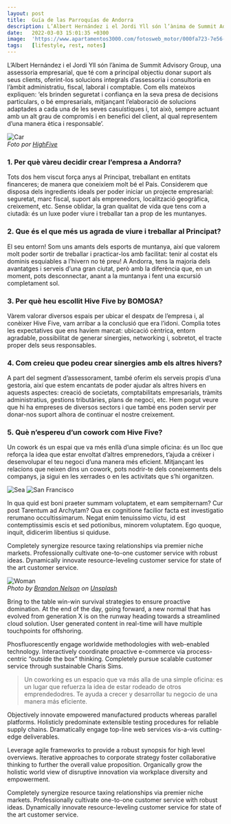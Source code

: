 ```yaml
---
layout: post
title:  Guía de las Parroquías de Andorra
description: L’Albert Hernández i el Jordi Yll són l’ànima de Summit Advisory Group, una assessoria empresarial, que té com a principal objectiu donar suport als seus clients, oferint-los solucions integrals d’assessoria i consultoria en l’àmbit administratiu, fiscal, laboral i comptable.
date:   2022-03-03 15:01:35 +0300
image:  'https://www.apartamentos3000.com/fotosweb_motor/000fa723-7e56-4172-8e91-a72ee68bc938/Restaurante-terraz-Ordino-ORDINO-Estación-Vallnord.jpg'
tags:   [lifestyle, rest, notes]
---
```


L’Albert Hernández i el Jordi Yll són l’ànima de Summit Advisory Group, una assessoria empresarial, que té com a principal objectiu donar suport als seus clients, oferint-los solucions integrals d’assessoria i consultoria en l’àmbit administratiu, fiscal, laboral i comptable. Com ells mateixos expliquen: ‘els brinden seguretat i confiança en la seva presa de decisions particulars, o bé empresarials, mitjançant l’elaboració de solucions adaptades a cada una de les seves casuístiques i, tot això, sempre actuant amb un alt grau de compromís i en benefici del client, al qual representem d’una manera ètica i responsable’.

<div class="gallery-box">
  <div class="gallery">
    <img src="https://hivefive.spaces.nexudus.com/en/content/images?name=WhatsApp%20Image%202021-12-02%20at%2012.39.54(1).jpeg" loading="lazy" alt="Car">
  </div>
  <em>Foto por <a href="https://hivefive.spaces.nexudus.com/es/blog/read/1414944073/entrevista-a-albert-hernández-i-jordi-yii--summit-advisory-group-s-l-" target="_blank">HighFive</a></em>
</div>

### 1. Per què vàreu decidir crear l’empresa a Andorra?
 
Tots dos hem viscut força anys al Principat, treballant en entitats financeres; de manera que coneixíem molt bé el País. Considerem que disposa dels ingredients ideals per poder iniciar un projecte empresarial: seguretat, marc fiscal, suport als emprenedors, localització geogràfica, creixement, etc. Sense oblidar, la gran qualitat de vida que tens com a ciutadà: és un luxe poder viure i treballar tan a prop de les muntanyes.
 
### 2.     Que és el que més us agrada de viure i treballar al Principat?
 
El seu entorn! Som uns amants dels esports de muntanya, així que valorem molt poder sortir de treballar i practicar-los amb facilitat: tenir al costat els dominis esquiables a l’hivern no té preu! A Andorra, tens la majoria dels avantatges i serveis d’una gran ciutat, però amb la diferència que, en un moment, pots desconnectar, anant a la muntanya i fent una excursió completament sol.
 
### 3.     Per què heu escollit Hive Five by BOMOSA?
 
Vàrem valorar diversos espais per ubicar el despatx de l’empresa i, al conèixer Hive Five, vam arribar a la conclusió que era l’idoni. Complia totes les expectatives que ens havíem marcat: ubicació cèntrica, entorn agradable, possibilitat de generar sinergies, networking i, sobretot, el tracte proper dels seus responsables.
 
### 4.     Com creieu que podeu crear sinergies amb els altres hivers?
 
A part del segment d’assessorament, també oferim els serveis propis d’una gestoria, així que estem encantats de poder ajudar als altres hivers en aquests aspectes: creació de societats, comptabilitats empresarials, tràmits administratius, gestions tributàries, plans de negoci, etc. Hem pogut veure que hi ha empreses de diversos sectors i que també ens poden servir per donar-nos suport alhora de continuar el nostre creixement.
 
### 5.     Què n’espereu d’un cowork com Hive Five?
 
Un cowork és un espai que va més enllà d’una simple oficina: és un lloc que reforça la idea que estar envoltat d’altres emprenedors, t’ajuda a créixer i desenvolupar el teu negoci d’una manera més eficient. Mitjançant les relacions que neixen dins un cowork, pots nodrir-te dels coneixements dels companys, ja sigui en les xerrades o en les activitats que s’hi organitzen.

<div class="gallery-box">
  <div class="gallery">
    <img src="https://www.planetware.com/wpimages/2020/01/andorra-in-pictures-beautiful-places-to-photograph-via-ferrata-canal-del-grau.jpg" loading="lazy" alt="Sea">
    <img src="https://www.planetware.com/wpimages/2020/01/andorra-in-pictures-beautiful-places-to-photograph-caldea-thermal-complex.jpg" loading="lazy" alt="San Francisco">
  </div>
</div>

In qua quid est boni praeter summam voluptatem, et eam sempiternam? Cur post Tarentum ad Archytam? Qua ex cognitione facilior facta est investigatio rerumano occultissimarum. Negat enim tenuissimo victu, id est contemptissimis escis et sed potionibus, minorem voluptatem. Ego quoque, inquit, didicerim libentius si quiduse.

Completely synergize resource taxing relationships via premier niche markets. Professionally cultivate one-to-one customer service with robust ideas. Dynamically innovate resource-leveling customer service for state of the art customer service.


<div class="gallery-box">
  <div class="gallery">
    <img src="https://lets-travel-more.com/wp-content/uploads/2018/06/Andorra-Spa.jpg" loading="lazy" alt="Woman">
  </div>
  <em>Photo by <a href="https://unsplash.com/photos/2smDZopBMso" target="_blank">Brandon Nelson</a> on <a href="https://unsplash.com/" target="_blank">Unsplash</a></em>
</div>

Bring to the table win-win survival strategies to ensure proactive domination. At the end of the day, going forward, a new normal that has evolved from generation X is on the runway heading towards a streamlined cloud solution. User generated content in real-time will have multiple touchpoints for offshoring.

Phosfluorescently engage worldwide methodologies with web-enabled technology. Interactively coordinate proactive e-commerce via process-centric “outside the box” thinking. Completely pursue scalable customer service through sustainable Charis Sims.

> Un coworking es un espacio que va más alla de una simple oficina: es un lugar que refuerza la idea de estar rodeado de otros emprendedodres. Te ayuda a crecer y desarrollar tu negocio de una manera más eficiente.

Objectively innovate empowered manufactured products whereas parallel platforms. Holisticly predominate extensible testing procedures for reliable supply chains. Dramatically engage top-line web services vis-a-vis cutting-edge deliverables.

Leverage agile frameworks to provide a robust synopsis for high level overviews. Iterative approaches to corporate strategy foster collaborative thinking to further the overall value proposition. Organically grow the holistic world view of disruptive innovation via workplace diversity and empowerment.

Completely synergize resource taxing relationships via premier niche markets. Professionally cultivate one-to-one customer service with robust ideas. Dynamically innovate resource-leveling customer service for state of the art customer service.